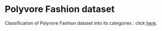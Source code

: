 # Polyvore Fashion dataset

Classification of Polyvore Fashion dataset into its categories : click [here](https://htmlpreview.github.io/?https://github.com/rv-harsha/polyvore-fashion-compatibility/blob/main/category/CategoryClassification.html). 
